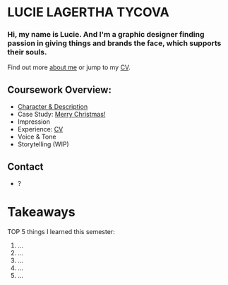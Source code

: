 # LUCIE LAGERTHA TYCOVA

### Hi, my name is Lucie. And I'm a graphic designer finding passion in giving things and brands the face, which supports their souls.

Find out more [about me](01-character-description/) or jump to my [CV](04-expression/index.md).

## Coursework Overview:

- [Character & Description](01-character-description/)
- Case Study: [Merry Christmas!](03-aboutness/case-study.md)
- Impression
- Experience: [CV](english-for-designers/04-experience/index.md)
- Voice & Tone
- Storytelling (WIP)

## Contact

- ?

# Takeaways

TOP 5 things I learned this semester:

1. …
2. …
3. …
4. …
5. …
